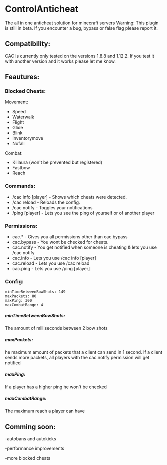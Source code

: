 # ControlAnticheat
The all in one anticheat solution for minecraft servers
Warning: This plugin is still in beta. If you encounter a bug, bypass or false flag please report it.

## Compatibility:
CAC is currently only tested on the versions 1.8.8 and 1.12.2. If you test it with another version and it works please let me know.

## Feautures:
### Blocked Cheats:

Movement:
- Speed
- Waterwalk
- Flight
- Glide
- Blink
- Inventorymove
- Nofall

Combat:
- Killaura (won't be prevented but registered)
- Fastbow
- Reach

### Commands:
- /cac info [player] - Shows which cheats were detected.
- /cac reload - Reloads the config.
- /cac notify - Toggles your notifications
- /ping [player] - Lets you see the ping of yourself or of another player

### Permissions:
- cac.* - Gives you all permissions other than cac.bypass
- cac.bypass - You wont be checked for cheats.
- cac.notify - You get notified when someone is cheating & lets you use /cac notify
- cac.info - Lets you use /cac info [player]
- cac.reload - Lets you use /cac reload
- cac.ping - Lets you use /ping [player]

### Config:
```
minTimeBetweenBowShots: 149  
maxPackets: 80 
maxPing: 300  
maxCombatRange: 4  
```
##### minTimeBetweenBowShots: 
The amount of milliseconds between 2 bow shots
##### maxPackets:
he maximum amount of packets that a client can send in 1 second. If a client sends more packets, all players with the cac.notify
permission will get notified
##### maxPing:
If a player has a higher ping he won't be checked
##### maxCombatRange:
The maximum reach a player can have




 
## Comming soon:

-autobans and autokicks

-performance improvements

-more blocked cheats

